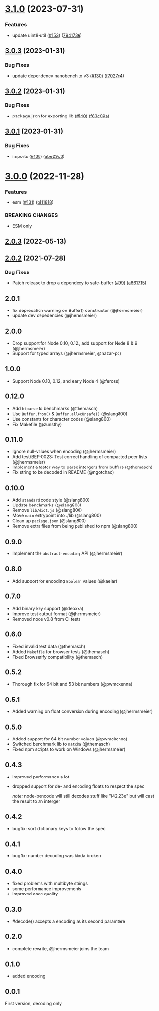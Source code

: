 # [3.1.0](https://github.com/webtorrent/node-bencode/compare/v3.0.3...v3.1.0) (2023-07-31)


### Features

* update uint8-util ([#153](https://github.com/webtorrent/node-bencode/issues/153)) ([7941736](https://github.com/webtorrent/node-bencode/commit/79417361876a5e5b6b9b17260a5ede8042cfa3e6))

## [3.0.3](https://github.com/webtorrent/node-bencode/compare/v3.0.2...v3.0.3) (2023-01-31)


### Bug Fixes

* update dependency nanobench to v3 ([#130](https://github.com/webtorrent/node-bencode/issues/130)) ([f7027c4](https://github.com/webtorrent/node-bencode/commit/f7027c46f9cf86017f388fa6d811417b13e03e8e))

## [3.0.2](https://github.com/webtorrent/node-bencode/compare/v3.0.1...v3.0.2) (2023-01-31)


### Bug Fixes

* package.json for exporting lib ([#140](https://github.com/webtorrent/node-bencode/issues/140)) ([f63c09a](https://github.com/webtorrent/node-bencode/commit/f63c09a8a525e67b00cc0e7619eb84bd159855b2))

## [3.0.1](https://github.com/webtorrent/node-bencode/compare/v3.0.0...v3.0.1) (2023-01-31)


### Bug Fixes

* imports ([#138](https://github.com/webtorrent/node-bencode/issues/138)) ([abe29c3](https://github.com/webtorrent/node-bencode/commit/abe29c32ab327fafb323b05f17eda0aa9ca32478))

# [3.0.0](https://github.com/webtorrent/node-bencode/compare/v2.0.3...v3.0.0) (2022-11-28)


### Features

* esm ([#131](https://github.com/webtorrent/node-bencode/issues/131)) ([b111818](https://github.com/webtorrent/node-bencode/commit/b111818695c8e85e1268fa771fc49c7c6687167f))


### BREAKING CHANGES

* ESM only

## [2.0.3](https://github.com/webtorrent/node-bencode/compare/v2.0.2...v2.0.3) (2022-05-13)

## [2.0.2](https://github.com/webtorrent/node-bencode/compare/v2.0.1...v2.0.2) (2021-07-28)


### Bug Fixes

* Patch release to drop a dependecy to safe-buffer ([#99](https://github.com/webtorrent/node-bencode/issues/99)) ([a661715](https://github.com/webtorrent/node-bencode/commit/a6617150c53c3c00d0cd12c685c5f2ee47db30c0))

## 2.0.1

- fix deprecation warning on Buffer() constructor (@jhermsmeier)
- update dev depedencies (@jhermsmeier)

## 2.0.0

- Drop support for Node 0.10, 0.12., add support for Node 8 & 9  (@jhermsmeier)
- Support for typed arrays (@jhermsmeier, @nazar-pc)

## 1.0.0

- Support Node 0.10, 0.12, and early Node 4 (@feross)

## 0.12.0

- Add `btparse` to benchmarks (@themasch)
- Use `Buffer.from()` & `Buffer.allocUnsafe()` (@slang800)
- Use constants for character codes (@slang800)
- Fix Makefile (@zunsthy)

## 0.11.0

- Ignore null-values when encoding (@jhermsmeier)
- Add test/BEP-0023: Test correct handling of compacted peer lists (@jhermsmeier)
- Implement a faster way to parse intergers from buffers (@themasch)
- Fix string to be decoded in README (@ngotchac)

## 0.10.0

- Add `standard` code style (@slang800)
- Update benchmarks (@slang800)
- Remove `lib/dict.js` (@slang800)
- Move `main` entrypoint into ./lib (@slang800)
- Clean up `package.json` (@slang800)
- Remove extra files from being published to npm (@slang800)

## 0.9.0

- Implement the `abstract-encoding` API (@jhermsmeier)

## 0.8.0

- Add support for encoding `Boolean` values (@kaelar)

## 0.7.0

- Add binary key support (@deoxxa)
- Improve test output format (@jhermsmeier)
- Removed node v0.8 from CI tests

## 0.6.0

- Fixed invalid test data (@themasch)
- Added `Makefile` for browser tests (@themasch)
- Fixed Browserify compatibility (@themasch)

## 0.5.2

- Thorough fix for 64 bit and 53 bit numbers (@pwmckenna)

## 0.5.1

- Added warning on float conversion during encoding (@jhermsmeier)

## 0.5.0

- Added support for 64 bit number values (@pwmckenna)
- Switched benchmark lib to `matcha` (@themasch)
- Fixed npm scripts to work on Windows (@jhermsmeier)

## 0.4.3
 * improved performance a lot
 * dropped support for de- and encoding floats to respect the spec

   *note:* node-bencode will still decodes stuff like "i42.23e" but will cast the
   result to an interger

## 0.4.2
 * bugfix: sort dictionary keys to follow the spec

## 0.4.1
 * bugfix: number decoding was kinda broken

## 0.4.0
 * fixed problems with multibyte strings
 * some performance improvements
 * improved code quality

## 0.3.0
 * #decode() accepts a encoding as its second paramtere

## 0.2.0
 * complete rewrite, @jhermsmeier joins the team

## 0.1.0
 * added encoding

## 0.0.1
First version, decoding only
